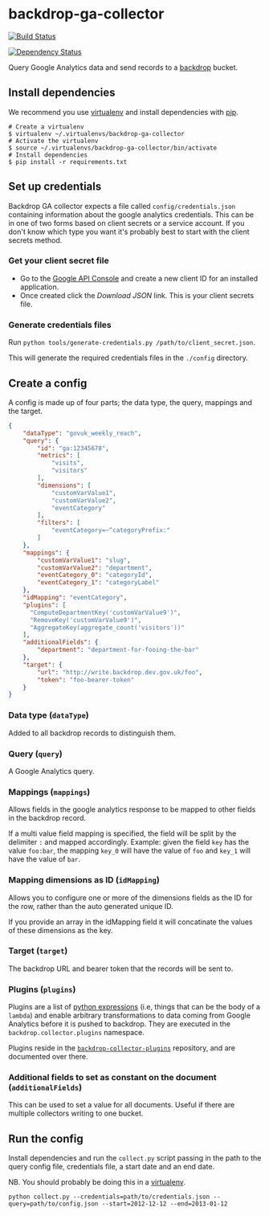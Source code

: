 # backdrop-ga-collector

[![Build Status](https://travis-ci.org/alphagov/backdrop-ga-collector.png?branch=master)](https://travis-ci.org/alphagov/backdrop-ga-collector?branch=master)


[![Dependency Status](https://gemnasium.com/alphagov/backdrop-ga-collector.png)](https://gemnasium.com/alphagov/backdrop-ga-collector)

Query Google Analytics data and send records to a [backdrop](https://github.com/alphagov/backdrop) bucket.


## Install dependencies

We recommend you use [virtualenv](https://pypi.python.org/pypi/virtualenv) and install dependencies with [pip](https://pypi.python.org/pypi/pip).

```shell
# Create a virtualenv
$ virtualenv ~/.virtualenvs/backdrop-ga-collector
# Activate the virtualenv
$ source ~/.virtualenvs/backdrop-ga-collector/bin/activate
# Install dependencies
$ pip install -r requirements.txt
```

## Set up credentials

Backdrop GA collector expects a file called `config/credentials.json` containing information about the google analytics credentials. This can be in one of two forms based on client secrets or a service account. If you don't know which type you want it's probably best to start with the client secrets method.

### Get your client secret file

- Go to the [Google API Console](https://code.google.com/apis/console) and create a new client ID for an installed application.
- Once created click the *Download JSON* link. This is your client secrets file.

### Generate credentials files

Run `python tools/generate-credentials.py /path/to/client_secret.json`.

This will generate the required credentials files in the `./config` directory.

## Create a config

A config is made up of four parts; the data type, the query, mappings and the target.

```json
{
    "dataType": "govuk_weekly_reach",
    "query": {
        "id": "ga:12345678",
        "metrics": [
            "visits",
            "visitors"
        ],
        "dimensions": [
            "customVarValue1",
            "customVarValue2",
            "eventCategory"
        ],
        "filters": [
            "eventCategory=~^categoryPrefix:"
        ]
    },
    "mappings": {
        "customVarValue1": "slug",
        "customVarValue2": "department",
        "eventCategory_0": "categoryId",
        "eventCategory_1": "categoryLabel"
    },
    "idMapping": "eventCategory",
    "plugins": [
      "ComputeDepartmentKey('customVarValue9')",
      "RemoveKey('customVarValue9')",
      "AggregateKey(aggregate_count('visitors'))"
    ],
    "additionalFields": {
        "department": "department-for-fooing-the-bar"
    },
    "target": {
        "url": "http://write.backdrop.dev.gov.uk/foo",
        "token": "foo-bearer-token"
    }
}
```

### Data type (`dataType`)

Added to all backdrop records to distinguish them.

### Query (`query`)

A Google Analytics query.

### Mappings (`mappings`)

Allows fields in the google analytics response to be mapped to other fields in the backdrop record.

If a multi value field mapping is specified, the field will be split by the delimiter `:` and mapped accordingly. Example: given the field `key` has the value `foo:bar`, the mapping `key_0` will have the value of `foo` and `key_1` will have the value of `bar`.

### Mapping dimensions as ID (`idMapping`)

Allows you to configure one or more of the dimensions fields as the ID for the row, rather than the auto generated unique ID.

If you provide an array in the idMapping field it will concatinate the values of these dimensions as the key.

### Target (`target`)

The backdrop URL and bearer token that the records will be sent to.

### Plugins (`plugins`)

Plugins are a list of [python expressions](http://docs.python.org/2/reference/expressions.html) (i.e, things that can be the body of a `lambda`) and enable arbitrary transformations to data coming from Google Analytics before it is pushed to backdrop. They are executed in the `backdrop.collector.plugins` namespace.

Plugins reside in the [`backdrop-collector-plugins`](https://github.com/alphagov/backdrop-collector-plugins) repository, and are documented over there.

### Additional fields to set as constant on the document (`additionalFields`)

This can be used to set a value for all documents. Useful if there are multiple
collectors writing to one bucket.

## Run the config

Install dependencies and run the `collect.py` script passing in the path to the query config file, credentials file, a start date and an end date.

NB. You should probably be doing this in a [virtualenv](https://pypi.python.org/pypi/virtualenv).

```shell
python collect.py --credentials=path/to/credentials.json --query=path/to/config.json --start=2012-12-12 --end=2013-01-12
```
